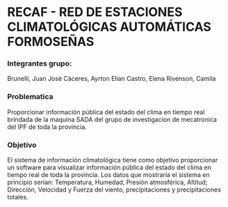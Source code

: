 # RECAF - RED DE ESTACIONES CLIMATOLÓGICAS AUTOMÁTICAS FORMOSEÑAS

### Integrantes grupo:
Brunelli, Juan José
Cáceres, Ayrton Elian
Castro, Elena
Rivenson, Camila

### Problematica
Proporcionar información pública del estado del clima en tiempo real brindada de la maquina SADA del grupo de investigacion de mecatronica del IPF de toda la provincia.

### Objetivo
El sistema de información climatológica tiene como objetivo proporcionar
un software para visualizar información pública del estado del clima en tiempo real de toda la provincia. 
Los datos que mostraría el sistema en principio serían: Temperatura, Humedad,
Presión atmosférica, Altitud; Dirección, Velocidad y Fuerza del viento,
precipitaciones y precipitaciones totales.

### 





